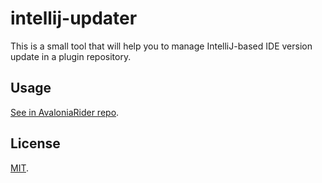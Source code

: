 intellij-updater
================
This is a small tool that will help you to manage IntelliJ-based IDE version update in a plugin repository.

Usage
-----
[See in AvaloniaRider repo][usage.avalonia-rider].

License
-------
[MIT][docs.license].

[docs.license]: LICENSE.md
[usage.avalonia-rider]: https://github.com/ForNeVeR/AvaloniaRider/blob/2cc37a80f51aaa8d62d5be0b9568002b85dd3568/.github/workflows/dependencies.yml
